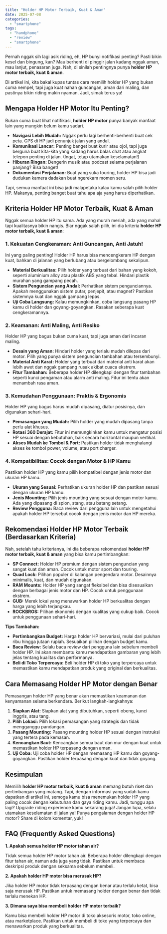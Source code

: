 ```yaml
---
title: "Holder HP Motor Terbaik, Kuat & Aman"
date: 2025-07-08
categories: 
  - "smartphone"
tags: 
  - "handphone"
  - "review"
  - "smartphone"
---
```


Pernah nggak sih lagi asik riding, eh, HP bunyi notifikasi penting? Pasti bikin kesel dan bingung, kan? Mau berhenti di pinggir jalan kadang nggak aman, mau lanjut, penasaran juga. Nah, di sinilah pentingnya punya **holder HP motor terbaik, kuat & aman**.

Di artikel ini, kita bakal kupas tuntas cara memilih holder HP yang bukan cuma nempel, tapi juga kuat nahan guncangan, aman dari maling, dan pastinya bikin riding makin nyaman. Jadi, simak terus ya!

## Mengapa Holder HP Motor Itu Penting?

Bukan cuma buat lihat notifikasi, **holder HP motor** punya banyak manfaat lain yang mungkin belum kamu sadari.

- **Navigasi Lebih Mudah:** Nggak perlu lagi berhenti-berhenti buat cek peta. GPS di HP jadi penunjuk jalan yang andal.
- **Komunikasi Lancar:** Penting banget buat kurir atau ojol, tapi juga berguna buat kita-kita yang kadang harus balas chat atau angkat telepon penting di jalan. (Ingat, tetap utamakan keselamatan!)
- **Hiburan Ringan:** Dengerin musik atau podcast selama perjalanan panjang? Bisa banget!
- **Dokumentasi Perjalanan:** Buat yang suka touring, holder HP bisa jadi dudukan kamera dadakan buat ngerekam momen seru.

Tapi, semua manfaat ini bisa jadi malapetaka kalau kamu salah pilih holder HP. Makanya, penting banget buat tahu apa aja yang harus diperhatikan.

## Kriteria Holder HP Motor Terbaik, Kuat & Aman

Nggak semua holder HP itu sama. Ada yang murah meriah, ada yang mahal tapi kualitasnya bikin nangis. Biar nggak salah pilih, ini dia kriteria **holder HP motor terbaik, kuat & aman**:

### 1\. Kekuatan Cengkeraman: Anti Guncangan, Anti Jatuh!

Ini yang paling penting! Holder HP harus bisa mencengkeram HP dengan kuat, bahkan di jalanan yang berlubang atau bergelombang sekalipun.

- **Material Berkualitas:** Pilih holder yang terbuat dari bahan yang kokoh, seperti aluminium alloy atau plastik ABS yang tebal. Hindari plastik murahan yang gampang pecah.
- **Sistem Penguncian yang Andal:** Perhatikan sistem pengunciannya. Apakah menggunakan sistem putar, penjepit, atau magnet? Pastikan sistemnya kuat dan nggak gampang lepas.
- **Uji Coba Langsung:** Kalau memungkinkan, coba langsung pasang HP kamu di holder dan goyang-goyangkan. Rasakan seberapa kuat cengkeramannya.

### 2\. Keamanan: Anti Maling, Anti Resiko

Holder HP yang bagus bukan cuma kuat, tapi juga aman dari incaran maling.

- **Desain yang Aman:** Hindari holder yang terlalu mudah dilepas dari motor. Pilih yang punya sistem penguncian tambahan atau tersembunyi.
- **Material Anti Karat:** Holder yang terbuat dari material anti karat akan lebih awet dan nggak gampang rusak akibat cuaca ekstrem.
- **Fitur Tambahan:** Beberapa holder HP dilengkapi dengan fitur tambahan seperti kunci pengaman atau alarm anti maling. Fitur ini tentu akan menambah rasa aman.

### 3\. Kemudahan Penggunaan: Praktis & Ergonomis

Holder HP yang bagus harus mudah dipasang, diatur posisinya, dan digunakan sehari-hari.

- **Pemasangan yang Mudah:** Pilih holder yang mudah dipasang tanpa perlu alat khusus.
- **Rotasi 360 Derajat:** Fitur ini memungkinkan kamu untuk mengatur posisi HP sesuai dengan kebutuhan, baik secara horizontal maupun vertikal.
- **Akses Mudah ke Tombol & Port:** Pastikan holder tidak menghalangi akses ke tombol power, volume, atau port charger.

### 4\. Kompatibilitas: Cocok dengan Motor & HP Kamu

Pastikan holder HP yang kamu pilih kompatibel dengan jenis motor dan ukuran HP kamu.

- **Ukuran yang Sesuai:** Perhatikan ukuran holder HP dan pastikan sesuai dengan ukuran HP kamu.
- **Jenis Mounting:** Pilih jenis mounting yang sesuai dengan motor kamu. Ada yang dipasang di spion, stang, atau batang setang.
- **Review Pengguna:** Baca review dari pengguna lain untuk mengetahui apakah holder HP tersebut cocok dengan jenis motor dan HP mereka.

## Rekomendasi Holder HP Motor Terbaik (Berdasarkan Kriteria)

Nah, setelah tahu kriterianya, ini dia beberapa rekomendasi **holder HP motor terbaik, kuat & aman** yang bisa kamu pertimbangkan:

- **SP Connect:** Holder HP premium dengan sistem penguncian yang sangat kuat dan aman. Cocok untuk motor sport dan touring.
- **Quad Lock:** Pilihan populer di kalangan pengendara motor. Desainnya minimalis, kuat, dan mudah digunakan.
- **RAM Mounts:** Holder HP yang sangat fleksibel dan bisa disesuaikan dengan berbagai jenis motor dan HP. Cocok untuk penggunaan ekstrem.
- **GUB:** Merek lokal yang menawarkan holder HP berkualitas dengan harga yang lebih terjangkau.
- **ROCKBROS:** Pilihan ekonomis dengan kualitas yang cukup baik. Cocok untuk penggunaan sehari-hari.

**Tips Tambahan:**

- **Pertimbangkan Budget:** Harga holder HP bervariasi, mulai dari puluhan ribu hingga jutaan rupiah. Sesuaikan pilihan dengan budget kamu.
- **Baca Review:** Selalu baca review dari pengguna lain sebelum membeli holder HP. Ini akan membantu kamu mendapatkan gambaran yang lebih jelas tentang kualitas dan performanya.
- **Beli di Toko Terpercaya:** Beli holder HP di toko yang terpercaya untuk memastikan kamu mendapatkan produk yang original dan berkualitas.

## Cara Memasang Holder HP Motor dengan Benar

Pemasangan holder HP yang benar akan memastikan keamanan dan kenyamanan selama berkendara. Berikut langkah-langkahnya:

1. **Siapkan Alat:** Siapkan alat yang dibutuhkan, seperti obeng, kunci inggris, atau tang.
2. **Pilih Lokasi:** Pilih lokasi pemasangan yang strategis dan tidak mengganggu pandangan.
3. **Pasang Mounting:** Pasang mounting holder HP sesuai dengan instruksi yang tertera pada kemasan.
4. **Kencangkan Baut:** Kencangkan semua baut dan mur dengan kuat untuk memastikan holder HP terpasang dengan aman.
5. **Uji Coba:** Uji coba holder HP dengan memasang HP kamu dan goyang-goyangkan. Pastikan holder terpasang dengan kuat dan tidak goyang.

## Kesimpulan

Memilih **holder HP motor terbaik, kuat & aman** memang butuh riset dan pertimbangan yang matang. Tapi, dengan informasi yang sudah kamu dapatkan di artikel ini, semoga kamu bisa menemukan holder HP yang paling cocok dengan kebutuhan dan gaya riding kamu. Jadi, tunggu apa lagi? Upgrade riding experience kamu sekarang juga! Jangan lupa, selalu utamakan keselamatan di jalan ya! Punya pengalaman dengan holder HP motor? Share di kolom komentar, yuk!

## FAQ (Frequently Asked Questions)

**1\. Apakah semua holder HP motor tahan air?**

Tidak semua holder HP motor tahan air. Beberapa holder dilengkapi dengan fitur tahan air, namun ada juga yang tidak. Pastikan untuk membaca deskripsi produk dengan seksama sebelum membeli.

**2\. Apakah holder HP motor bisa merusak HP?**

Jika holder HP motor tidak terpasang dengan benar atau terlalu ketat, bisa saja merusak HP. Pastikan untuk memasang holder dengan benar dan tidak terlalu menekan HP.

**3\. Dimana saya bisa membeli holder HP motor terbaik?**

Kamu bisa membeli holder HP motor di toko aksesoris motor, toko online, atau marketplace. Pastikan untuk membeli di toko yang terpercaya dan menawarkan produk yang berkualitas.
